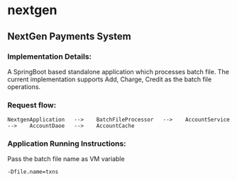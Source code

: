 # nextgen
<h2>NextGen Payments System</h2>


<h3>Implementation Details:</h3>

A SpringBoot based standalone application which processes batch file. The current implementation supports Add, Charge, Credit as the batch file operations. 


<h3>Request flow:</h3>

```
NextgenApplication   -->    BatchFileProcessor   -->    AccountService   -->    AccountDaoe   -->    AccountCache

```


<h3>Application Running Instructions:</h3>

Pass the batch file name as VM variable
```
-Dfile.name=txns
```
